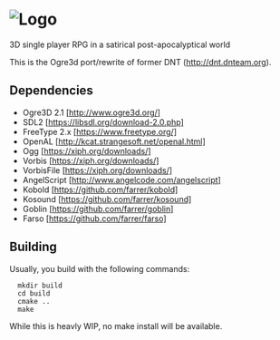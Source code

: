 # ![Logo](http://dnt.dnteam.org/img/dnt_logo.png)
3D single player RPG in a satirical post-apocalyptical world

This is the Ogre3d port/rewrite of former DNT (http://dnt.dnteam.org).

## Dependencies

 * Ogre3D 2.1 [http://www.ogre3d.org/]
 * SDL2 [https://libsdl.org/download-2.0.php]
 * FreeType 2.x [https://www.freetype.org/]
 * OpenAL [http://kcat.strangesoft.net/openal.html]
 * Ogg [https://xiph.org/downloads/]
 * Vorbis [https://xiph.org/downloads/]
 * VorbisFile [https://xiph.org/downloads/]
 * AngelScript [http://www.angelcode.com/angelscript]
 * Kobold [https://github.com/farrer/kobold]
 * Kosound [https://github.com/farrer/kosound]
 * Goblin [https://github.com/farrer/goblin]
 * Farso [https://github.com/farrer/farso]

## Building

Usually, you build with the following commands:

      mkdir build
      cd build
      cmake ..
      make

While this is heavly WIP, no make install will be available.

